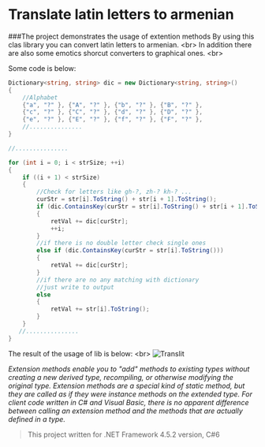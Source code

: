 # Translate latin letters to armenian 
###The project demonstrates the usage of extention methods
By using this clas library you can convert latin letters to armenian. <br\>
In addition there are also some emotics shorcut converters to graphical ones. <br\>

Some code is below:
```C#
Dictionary<string, string> dic = new Dictionary<string, string>()
{
    //Alphabet
    {"a", "?" }, {"A", "?" }, {"b", "?" }, {"B", "?" },
    {"c", "?" }, {"C", "?" }, {"d", "?" }, {"D", "?" },
    {"e", "?" }, {"E", "?" }, {"f", "?" }, {"F", "?" },
	//...............
}

//...............

for (int i = 0; i < strSize; ++i)
{
    if ((i + 1) < strSize)
    {
        //Check for letters like gh-?, zh-? kh-? ...
        curStr = str[i].ToString() + str[i + 1].ToString();
        if (dic.ContainsKey(curStr = str[i].ToString() + str[i + 1].ToString()))
        {
            retVal += dic[curStr];
            ++i;
        }
        //if there is no double letter check single ones
        else if (dic.ContainsKey(curStr = str[i].ToString()))
        {
            retVal += dic[curStr];
        }
        //if there are no any matching with dictionary
        //just write to output
        else
        {
            retVal += str[i].ToString();
        }
    }
   //...............
}

```

The result of the usage of lib is below: <br\>
![Translit](/images/translit.gif)

<i>Extension methods enable you to "add" methods to existing types without creating a new derived type, recompiling, or otherwise modifying the original type. Extension methods are a special kind of static method, but they are called as if they were instance methods on the extended type. For client code written in C# and Visual Basic, there is no apparent difference between calling an extension method and the methods that are actually defined in a type. </i>

> This project written for .NET Framework 4.5.2 version, C#6